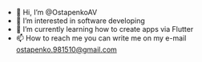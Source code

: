 - 👋 Hi, I’m @OstapenkoAV
- 👀 I’m interested in software developing
- 🌱 I’m currently learning how to create apps via Flutter
- 📫 How to reach me you can write me on my e-mail ostapenko.981510@gmail.com

<!---
OstapenkoAV/OstapenkoAV is a ✨ special ✨ repository because its `README.md` (this file) appears on your GitHub profile.
You can click the Preview link to take a look at your changes.
--->

